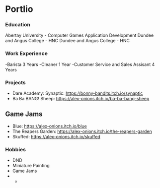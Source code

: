 # Portlio

### Education
Abertay University - Computer Games Application Development
Dundee and Angus College - HNC
Dundee and Angus College - HNC


### Work Experience
-Barista 3 Years
-Cleaner 1 Year
-Customer Service and Sales Assisant 4 Years

### Projects
- Dare Academy: Synaptic: https://bonny-bandits.itch.io/synaptic
- Ba Ba BANG! Sheep: https://alex-onions.itch.io/ba-ba-bang-sheep
## Game Jams
- Blue: https://alex-onions.itch.io/blue
- The Reapers Garden: https://alex-onions.itch.io/the-reapers-garden
- Skuffed: https://alex-onions.itch.io/skuffed

  
### Hobbies
- DND
- Miniature Painting
- Game Jams
- -

